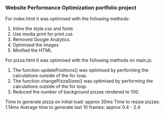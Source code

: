 ### Website Performance Optimization portfolio project

For index.html it was optimised with the following methods:

1. Inline the style.css and fonts
2. Use media print for print.css
3. Removed Google Analytics
4. Optimised the images
5. Minified the HTML


For pizza.html it was optimised with the following methods on main.js:

1. The function updatePositions() was optimised by performing the calculations outside of the for loop.
2. The function changePizzaSizes() was optimised by performing the calculations outside of the for loop.
3. Reduced the number of background pizzas rendered to 100.

Time to generate pizza on initial load: approx 30ms
Time to resize pizzas: 1.14ms
Average time to generate last 10 frames: approx 0.4 - 2.4
